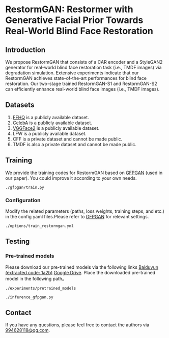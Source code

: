 # RestormGAN: Restormer with Generative Facial Prior Towards Real-World Blind Face Restoration
## Introduction
We propose RestormGAN that consists of a CAR encoder and a StyleGAN2 generator for real-world blind face restoration task (i.e., TMDF images) via degradation simulation.
Extensive experiments indicate that our RestormGAN achieves state-of-the-art performances for blind face restoration. Our two-stage trained RestormGAN-S1 and RestormGAN-S2 can efficiently enhance real-world blind face images 
(i.e., TMDF images).

## Datasets
1. [FFHQ](https://github.com/NVlabs/ffhq-dataset) is a publicly available dataset.
2. [CelebA](https://mmlab.ie.cuhk.edu.hk/projects/CelebA.html) is a publicly available dataset.
3. [VGGFace2](https://aistudio.baidu.com/datasetdetail/107435) is a publicly available dataset.
4. LFW is a publicly available dataset.
5. CFF is a private dataset and cannot be made public.
6. TMDF is also a private dataset and cannot be made public.

## Training
We provide the training codes for RestormGAN based on [GFPGAN](https://github.com/TencentARC/GFPGAN?tab=readme-ov-file) (used in our paper).
You could improve it according to your own needs.
```
./gfpgan/train.py
```

### Configuration
Modify the related parameters (paths, loss weights, training steps, and etc.) in the config yaml files.Please refer to [GFPGAN](https://github.com/TencentARC/GFPGAN?tab=readme-ov-file) for relevant settings.
```
./options/train_restormgan.yml
```

## Testing
### Pre-trained models
Please download our pre-trained models via the following links [Baiduyun (extracted code: 1a2b)](https://pan.baidu.com/s/1j7TC79W4S5m4GC5IyiciKA?pwd=1a2b) 
[Google Drive](https://drive.google.com/drive/folders/1leBqBpAZ2QQ432oMihETGFqWwzwloZfl). 
Place the downloaded pre-trained model in the following path。
```
./experiments/pretrained_models
```

```
./inference_gfpgan.py
```

## Contact
If you have any questions, please feel free to contact the authors via 994628118@qq.com.
    
